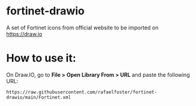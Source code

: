 # fortinet-drawio
A set of Fortinet icons from official website to be imported on https://draw.io 

# How to use it:

On Draw.IO, go to **File > Open Library From > URL** and paste the following URL:

`https://raw.githubusercontent.com/rafaelfoster/fortinet-drawio/main/Fortinet.xml`

